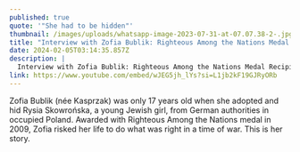 ```yaml
---
published: true
quote: '"She had to be hidden"'
thumbnail: /images/uploads/whatsapp-image-2023-07-31-at-07.07.38-2-.jpg
title: "Interview with Zofia Bublik: Righteous Among the Nations Medal Recipient"
date: 2024-02-05T03:14:35.857Z
description: |
  Interview with Zofia Bublik: Righteous Among the Nations Medal Recipient
link: https://www.youtube.com/embed/wJEG5jh_lYs?si=L1jb2kF19GJRyORb
---
```

Zofia Bublik (née Kasprzak) was only 17 years old when she adopted and hid Rysia Skowrońska, a young Jewish girl, from German authorities in occupied Poland. Awarded with Righteous Among the Nations medal in 2009, Zofia risked her life to do what was right in a time of war. This is her story.
